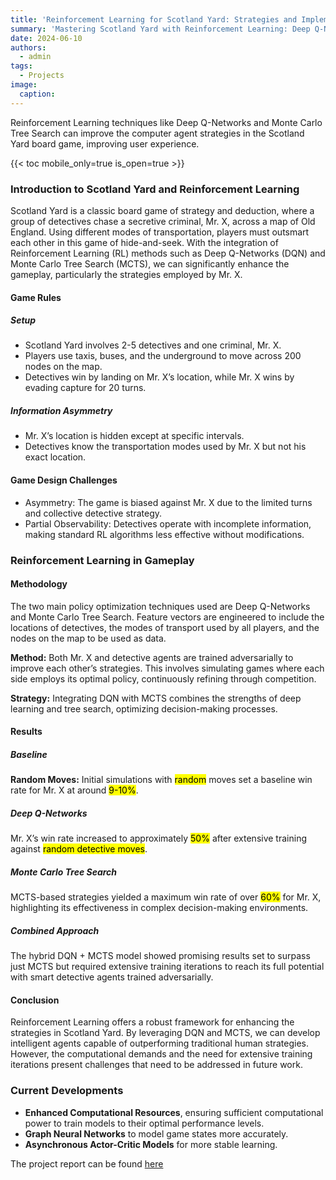 ```yaml
---
title: 'Reinforcement Learning for Scotland Yard: Strategies and Implementation'
summary: 'Mastering Scotland Yard with Reinforcement Learning: Deep Q-Networks and Monte Carlo Tree Search'
date: 2024-06-10
authors:
  - admin
tags:
  - Projects
image:
  caption:
---
```


Reinforcement Learning techniques like Deep Q-Networks and Monte Carlo Tree Search can improve the computer agent strategies in the Scotland Yard board game, improving user experience.

{{< toc mobile_only=true is_open=true >}}

### Introduction to Scotland Yard and Reinforcement Learning

Scotland Yard is a classic board game of strategy and deduction, where a group of detectives chase a secretive criminal, Mr. X, across a map of Old England. Using different modes of transportation, players must outsmart each other in this game of hide-and-seek. With the integration of Reinforcement Learning (RL) methods such as Deep Q-Networks (DQN) and Monte Carlo Tree Search (MCTS), we can significantly enhance the gameplay, particularly the strategies employed by Mr. X.

#### Game Rules

##### Setup
- Scotland Yard involves 2-5 detectives and one criminal, Mr. X.
- Players use taxis, buses, and the underground to move across 200 nodes on the map.
- Detectives win by landing on Mr. X’s location, while Mr. X wins by evading capture for 20 turns.

##### Information Asymmetry
- Mr. X’s location is hidden except at specific intervals.
- Detectives know the transportation modes used by Mr. X but not his exact location.

#### Game Design Challenges
- Asymmetry: The game is biased against Mr. X due to the limited turns and collective detective strategy.
- Partial Observability: Detectives operate with incomplete information, making standard RL algorithms less effective without modifications.

### Reinforcement Learning in Gameplay

#### Methodology

The two main policy optimization techniques used are Deep Q-Networks and Monte Carlo Tree Search. Feature vectors are engineered to include the locations of detectives, the modes of transport used by all players, and the nodes on the map to be used as data.

**Method:** Both Mr. X and detective agents are trained adversarially to improve each other’s strategies. This involves simulating games where each side employs its optimal policy, continuously refining through competition.

**Strategy:** Integrating DQN with MCTS combines the strengths of deep learning and tree search, optimizing decision-making processes.

#### Results

##### Baseline

**Random Moves:** Initial simulations with <mark>random</mark> moves set a baseline win rate for Mr. X at around <mark>9-10%</mark>.

##### Deep Q-Networks

Mr. X’s win rate increased to approximately <mark>50%</mark> after extensive training against <mark>random detective moves</mark>.

##### Monte Carlo Tree Search

MCTS-based strategies yielded a maximum win rate of over <mark>60%</mark> for Mr. X, highlighting its effectiveness in complex decision-making environments.

##### Combined Approach

The hybrid DQN + MCTS model showed promising results set to surpass just MCTS but required extensive training iterations to reach its full potential with smart detective agents trained adversarially.

#### Conclusion

Reinforcement Learning offers a robust framework for enhancing the strategies in Scotland Yard. By leveraging DQN and MCTS, we can develop intelligent agents capable of outperforming traditional human strategies. However, the computational demands and the need for extensive training iterations present challenges that need to be addressed in future work.

### Current Developments

- **Enhanced Computational Resources**, ensuring sufficient computational power to train models to their optimal performance levels.
- **Graph Neural Networks** to model game states more accurately.
- **Asynchronous Actor-Critic Models** for more stable learning.

The project report can be found [here](uploads/RL_ScotlandYard.pdf)